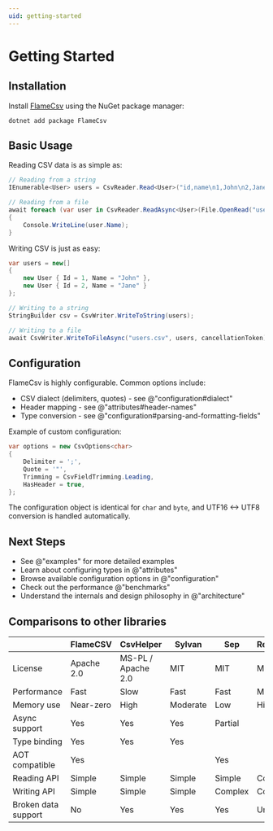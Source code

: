 ```yaml
---
uid: getting-started
---
```


# Getting Started

## Installation

Install [FlameCsv](https://www.nuget.org/packages/FlameCsv) using the NuGet package manager:

```shell
dotnet add package FlameCsv
```

## Basic Usage

Reading CSV data is as simple as:

```cs
// Reading from a string
IEnumerable<User> users = CsvReader.Read<User>("id,name\n1,John\n2,Jane");

// Reading from a file
await foreach (var user in CsvReader.ReadAsync<User>(File.OpenRead("users.csv"))
{
    Console.WriteLine(user.Name);
}
```

Writing CSV is just as easy:

```cs
var users = new[]
{
    new User { Id = 1, Name = "John" },
    new User { Id = 2, Name = "Jane" }
};

// Writing to a string
StringBuilder csv = CsvWriter.WriteToString(users);

// Writing to a file
await CsvWriter.WriteToFileAsync("users.csv", users, cancellationToken);
```

## Configuration

FlameCsv is highly configurable. Common options include:
- CSV dialect (delimiters, quotes) - see @"configuration#dialect"
- Header mapping - see @"attributes#header-names"
- Type conversion - see @"configuration#parsing-and-formatting-fields"

Example of custom configuration:

```cs
var options = new CsvOptions<char>
{
    Delimiter = ';',
    Quote = '"',
    Trimming = CsvFieldTrimming.Leading,
    HasHeader = true,
};
```

The configuration object is identical for `char` and `byte`, and UTF16 <-> UTF8 conversion is handled automatically.

## Next Steps

- See @"examples" for more detailed examples
- Learn about configuring types in @"attributes"
- Browse available configuration options in @"configuration"
- Check out the performance @"benchmarks"
- Understand the internals and design philosophy in @"architecture"

## Comparisons to other libraries

|                     | FlameCSV   | CsvHelper          | Sylvan   | Sep     | RecordParser |
| ------------------- | ---------- | ------------------ | -------- | ------- | ------------ |
| License             | Apache 2.0 | MS-PL / Apache 2.0 | MIT      | MIT     | MIT          |
| Performance         | Fast       | Slow               | Fast     | Fast    | Moderate     |
| Memory use          | Near-zero  | High               | Moderate | Low     | High         |
| Async support       | Yes        | Yes                | Yes      | Partial |              |
| Type binding        | Yes        | Yes                | Yes      |         |              |
| AOT compatible      | Yes        |                    |          | Yes     |              |
| Reading API         | Simple     | Simple             | Simple   | Simple  | Complex      |
| Writing API         | Simple     | Simple             | Simple   | Complex | Complex      |
| Broken data support | No         | Yes                | Yes      | Yes     | Unknown      |
